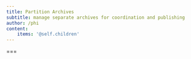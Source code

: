 ```yaml
---
title: Partition Archives
subtitle: manage separate archives for coordination and publishing
author: /phi
content:
    items: '@self.children'
---
```




===
